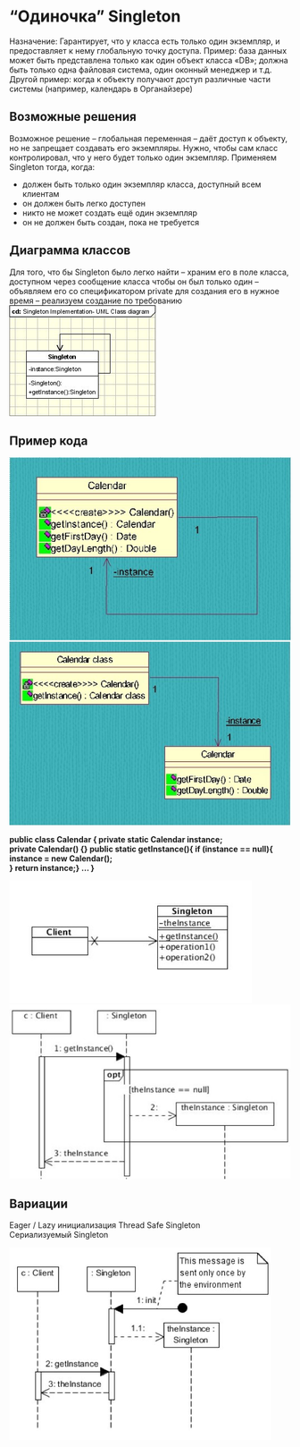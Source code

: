 # “Одиночка” Singleton
 
Назначение: Гарантирует, что у класса есть только один экземпляр, и предоставляет  к нему  глобальную точку доступа. 
Пример: база данных может быть представлена только как один объект класса «DB»; должна быть только одна файловая система, один оконный менеджер и т.д. 
Другой пример: когда к объекту получают доступ различные части системы (например, календарь в Органайзере) 



## Возможные решения
 
Возможное решение – глобальная переменная – даёт доступ к объекту, но не запрещает создавать его экземпляры. 
Нужно, чтобы сам класс контролировал, что у него будет только один экземпляр. 
Применяем Singleton тогда, когда: 
-	должен быть только один экземпляр класса, доступный всем клиентам 
-	он должен быть легко доступен 
-	никто не может создать ещё один экземпляр 
-	он не должен быть создан, пока не требуется 


## Диаграмма классов

Для того, что бы Singleton было легко найти – храним его в поле класса, доступном через сообщение класса   чтобы он был только один – объявляем его со спецификатором private  	 для создания его в нужное  время – реализуем создание по требованию  
![](https://github.com/vasiliy-voronich/projecttritpo/blob/master/mockup/1.jpg)

## Пример кода

![](https://github.com/vasiliy-voronich/projecttritpo/blob/master/mockup/2.jpg) 
![](https://github.com/vasiliy-voronich/projecttritpo/blob/master/mockup/2.1.jpg)


**public class Calendar {  	private static Calendar instance;  	
private Calendar() {}  	public static getInstance(){
if (instance == null){ 
	 	instance = new Calendar();  
	 	 	} 
	 	return instance;} … }**
    
![](https://github.com/vasiliy-voronich/projecttritpo/blob/master/mockup/3.jpg)
![](https://github.com/vasiliy-voronich/projecttritpo/blob/master/mockup/4.jpg)
 
 ## Вариации
 
 Eager / Lazy инициализация 
  Thread Safe Singleton  
  Сериализуемый Singleton
 
![](https://github.com/vasiliy-voronich/projecttritpo/blob/master/mockup/5.jpg)




